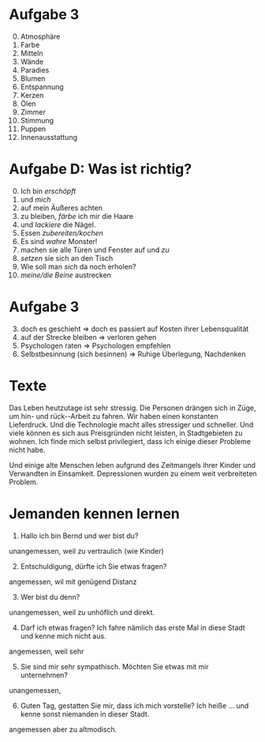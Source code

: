 # Aufgabe 3

0. Atmosphäre
1. Farbe
2. Mitteln
3. Wände 
4. Paradies
5. Blumen
6. Entspannung
7. Kerzen 
8. Ölen
9. Zimmer
10. Stimmung
11. Puppen
12. Innenausstattung


# Aufgabe D: Was ist richtig?

0. Ich bin *erschöpft*
1. und *mich* 
2. auf mein Äußeres achten
3. zu bleiben, *färbe* ich mir die Haare
4. und *lackiere* die Nägel.
5. Essen *zubereiten/kochen*
6. Es sind *wahre* Monster!
7. machen sie alle Türen und Fenster auf und *zu*
8. *setzen* sie sich an den Tisch
9. Wie soll man *sich* da noch erholen?
10. *meine/die Beine* austrecken

# Aufgabe 3

3. doch es geschieht => doch es passiert auf Kosten ihrer Lebensqualität
4. auf der Strecke bleiben => verloren gehen
5. Psychologen raten => Psychologen empfehlen
6. Selbstbesinnung (sich besinnen) => Ruhige Überlegung, Nachdenken

# Texte

Das Leben heutzutage ist sehr stressig. Die Personen drängen sich in Züge, um hin- und rück--Arbeit zu fahren.
Wir haben einen konstanten Lieferdruck. Und die Technologie macht alles stressiger und schneller.
Und viele können es sich aus Preisgründen nicht leisten, in Stadtgebieten zu wohnen.
Ich finde mich selbst privilegiert, dass ich einige dieser Probleme nicht habe. 

Und einige alte Menschen leben aufgrund des Zeitmangels ihrer Kinder und Verwandten in Einsamkeit.
Depressionen wurden zu einem weit verbreiteten Problem. 

# Jemanden kennen lernen

1. Hallo ich bin Bernd und wer bist du?

unangemessen, weil zu vertraulich (wie Kinder)

2. Entschuldigung, dürfte ich Sie etwas fragen?

angemessen, wil mit genügend Distanz

3. Wer bist du denn?

unangemessen, weil zu unhöflich und direkt.

4. Darf ich etwas fragen? Ich fahre nämlich das erste Mal in diese Stadt und kenne mich nicht aus.

angemessen, weil sehr 

5. Sie sind mir sehr sympathisch. Möchten Sie etwas mit mir unternehmen?

unangemessen, 

6. Guten Tag, gestatten Sie mir, dass ich mich vorstelle? Ich heiße ... und kenne sonst niemanden in dieser Stadt.

angemessen aber zu altmodisch.
